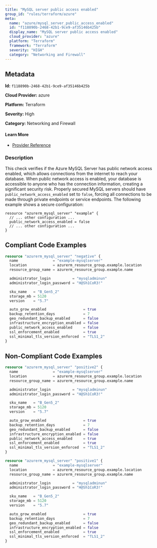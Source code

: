 ```yaml
---
title: "MySQL server public access enabled"
group_id: "rules/terraform/azure"
meta:
  name: "azure/mysql_server_public_access_enabled"
  id: "f118890b-2468-42b1-9ce9-af35146b425b"
  display_name: "MySQL server public access enabled"
  cloud_provider: "azure"
  platform: "Terraform"
  framework: "Terraform"
  severity: "HIGH"
  category: "Networking and Firewall"
---
```

## Metadata

**Id:** `f118890b-2468-42b1-9ce9-af35146b425b`

**Cloud Provider:** azure

**Platform:** Terraform

**Severity:** High

**Category:** Networking and Firewall

#### Learn More

 - [Provider Reference](https://registry.terraform.io/providers/hashicorp/azurerm/latest/docs/resources/mysql_server#public_network_access_enabled)

### Description

 This check verifies if the Azure MySQL Server has public network access enabled, which allows connections from the internet to reach your database. When public network access is enabled, your database is accessible to anyone who has the connection information, creating a significant security risk. Properly secured MySQL servers should have `public_network_access_enabled` set to `false`, forcing all connections to be made through private endpoints or service endpoints. The following example shows a secure configuration: 
```
resource "azurerm_mysql_server" "example" {
  // ... other configuration ...
  public_network_access_enabled = false
  // ... other configuration ...
}
```


## Compliant Code Examples
```terraform
resource "azurerm_mysql_server" "negative" {
  name                = "example-mysqlserver"
  location            = azurerm_resource_group.example.location
  resource_group_name = azurerm_resource_group.example.name

  administrator_login          = "mysqladminun"
  administrator_login_password = "H@Sh1CoR3!"

  sku_name   = "B_Gen5_2"
  storage_mb = 5120
  version    = "5.7"

  auto_grow_enabled                 = true
  backup_retention_days             = 7
  geo_redundant_backup_enabled      = false
  infrastructure_encryption_enabled = false
  public_network_access_enabled     = false
  ssl_enforcement_enabled           = true
  ssl_minimal_tls_version_enforced  = "TLS1_2"
}

```
## Non-Compliant Code Examples
```terraform
resource "azurerm_mysql_server" "positive2" {
  name                = "example-mysqlserver"
  location            = azurerm_resource_group.example.location
  resource_group_name = azurerm_resource_group.example.name

  administrator_login          = "mysqladminun"
  administrator_login_password = "H@Sh1CoR3!"

  sku_name   = "B_Gen5_2"
  storage_mb = 5120
  version    = "5.7"

  auto_grow_enabled                 = true
  backup_retention_days             = 7
  geo_redundant_backup_enabled      = false
  infrastructure_encryption_enabled = false
  public_network_access_enabled     = true
  ssl_enforcement_enabled           = true
  ssl_minimal_tls_version_enforced  = "TLS1_2"
}

```

```terraform
resource "azurerm_mysql_server" "positive1" {
  name                = "example-mysqlserver"
  location            = azurerm_resource_group.example.location
  resource_group_name = azurerm_resource_group.example.name

  administrator_login          = "mysqladminun"
  administrator_login_password = "H@Sh1CoR3!"

  sku_name   = "B_Gen5_2"
  storage_mb = 5120
  version    = "5.7"

  auto_grow_enabled                 = true
  backup_retention_days             = 7
  geo_redundant_backup_enabled      = false
  infrastructure_encryption_enabled = false
  ssl_enforcement_enabled           = true
  ssl_minimal_tls_version_enforced  = "TLS1_2"
}

```